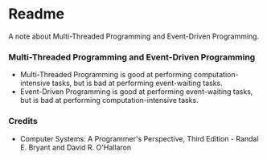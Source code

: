 # Readme
A note about Multi-Threaded Programming and Event-Driven Programming.

### Multi-Threaded Programming and Event-Driven Programming
- Multi-Threaded Programming is good at performing computation-intensive tasks, but is bad at performing event-waiting tasks.
- Event-Driven Programming is good at performing event-waiting tasks, but is bad at performing computation-intensive tasks.

### Credits
- Computer Systems: A Programmer's Perspective, Third Edition - Randal E. Bryant and David R. O'Hallaron
